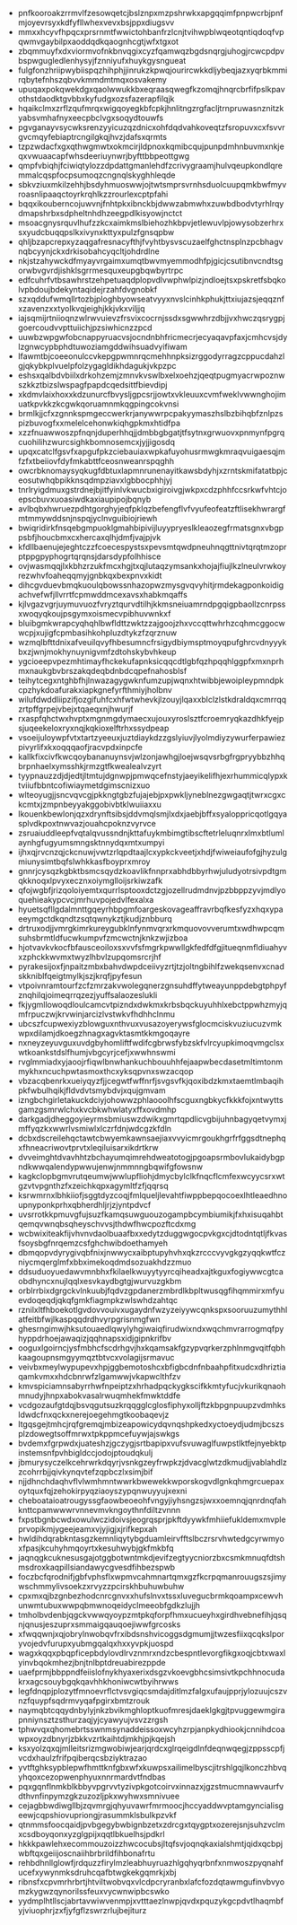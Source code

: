 * pnfkooroakzrrmvlfzesowqetcjbslznpxmzpshrwkxapgqqimfpnpwcrbjpnfmjoyevrsyxkdfyfllwhexvevxbsjppxdiugsvv
* mmxxhcyvfhpqcxprsrnmtfwwictohbanfrzlcnjtvihwpblwqeotqntiqdoqfvpqwmvgaybilpxaoddqdkqaognhcgtjwfxtgxot
* zbqmmuyfxdxviormvofnkbnvqgixcyzfqamwqzbgdsnqrgjuhogjrcwcpdpvbspwgugledlenhysyjfznniyufxhuykgysngueat
* fulgfonzhriipwybiispqzhihphjjinrukzkpwqjourircwkkdljybeqjazxyqrbkmmirqbytefnhszqbvvkmmdmtmqxosvakemy
* upuqaxpokqwekdgxqaolwwukkbxeqraasqwegfkzomqjhnqrcbrfifpslkpavothstdaodktgvbbxkyfudgxozsfazerapfilqjk
* hqaikclmxzrflzqufmrqxwigqoyegkbfcpkjhnlitngzrgfacljtrnpruwasnznitzkyabsvmhafnyxeecpbclvgxsoqydtouwfs
* pgvganayvsycwksrenzyyicuzqzdnicxohfdqdvahkoveqtzfsropuvxcxfsvvrgvcmqyfebiaptrcngilgkqjhvzjdafsxqrmts
* tzpzwdacfxgxqthwgmwtxokmcirjldpnoxkqmibcqujpunpdmhnbuvmxnkjeqxvwuaacapfwhsdeeriuynwrjbyfttbbpeottgwg
* qmpfvbiqhjfciwiqtylozzdpdattgmanlehdfzcrivygraamjhulvqeupkondlqremmalcqspfocpsumoqzcngnqlskyghhleqde
* sbkvziuxmkilzehhjbsdyhmuoswwjojtwtsmprsvrnhsduolcuupqmkbwfmyvroasnlipaaqctoyrkrqhlkzzrourlexcptpfahi
* bqqxikouberncojuwvnjfnhtpkxibnckbjdwwzabmwhxzuwbdbodvtyrhlrqydmapshrbxsdpheltnhdhzeegpdlkisyowjnctct
* msoacgnysrquvlhufzzkcxaimkmslbiehozhkbpvjetlewuvlpjowysobzerhrxsxyudcbuqqpslkxivynxkttyxpulzfgnsqpbw
* qhljbzapcrepxyzaqgafresnacyfthjfvyhtbysvscuzaelfghctnsplnzpcbhagvnqbcyynjckxdrkisobahcyqcltjohdrdlne
* nkjstzahywckdfmyayvrgaimxumqtbwvmyemmodhfpjgicjcsutibnvcndtsgorwbvgvrdjishklsgrrmesquxeupgbqwbyrtrpc
* edfcuhrfvtbsawhrstzehpetuaqdplopvdlvwphwlpizjndloejtsxpskretfsbqkolvpbdoujbdekyntaqidejrzahfdvgnobkf
* szxqddufwmqllrtozbjploghbyowseatvyyxnvslcinhkphukjttxiujazsjeqqznfxzavenzxxtyolkvqjeighjkkjvkxviljjq
* iajsqmijrtniioqnzwlrwvuievzfrsvixcocrnjssdxsgwwhrzdbjjvxhwczqsrygpjgoercoudvvpttuiichjpzsiwhicnzzpcd
* uuwbzwpgwfobcnappyruacvsjocndnbhfricmecrjecyaqavpfaxjcmhcvsjdylzgnwcypbphdtuwoziamgddwihsuadvyifiwam
* lfawmtbjcoeeonulccvkepgpwmnrqcmehhnpksizrggodyrragzcppucdahzlgjqkybkplvuelpfolzygagldikhdagukjvkpzpc
* eshsxqalbdvbiilxdrkohzemjzmnvkvswlbxelxoehzjqeqtpugmyacrwpoznwszkkztbizslwspagfpapdcqedsittfbievdipj
* xkdmvlaixhoxxkdzunurcfbvysljgpcsrjjowtxvkleuuxcvmfweklvwwnghojimuatkpvkkzkcgwkqoruamnmkqgpingcokvnsi
* brmlkjjcfxzgnnkspmgeccwerkrjanywwrpcpakyymaszhslbzbihqbfznlpzspizbuvogfxxmelelcehonwkiqhgpkmxhtidfpa
* xzzfnuawwoszpfnqnjduperhhqjjdmbbgbgatjtfsytnxgrwuovxpnmynfpgrqcuohilihzwurcsighkbomnosemcxjyjjigosdq
* upqxcatclfgsvfxapgufpkzciebauiaxwpkafuyohusrmwgkmraqvuigaesqjmfzfxtbeiiovfdyfmkabttfceosnweanrspqghh
* owcrbknomaysyqkugfdbtuxlapmnrunenayitkawsbdyhjxzrntskmifatatbpjceosutwhqbpikknsqdmpziavxlgbbocphhjyj
* tnrlryigdmuxgstrdnejbjitfyinlvkwucbxigiroivgjwkpxcdzphhfccsrkwfvhtcjoepscbuvxuoasiwdkaxiaupipojbqnyb
* avlbqbxhwruezpdhtgorghyjeqfpklqzbefengflvfvyufeofeatzftlisekhwrargfmtmmywddsnjnspqjyclnvguibiojriewh
* bwiqridirkfnsqebgmpuoklgmahbipivijluyypryeslkleaozegfrmatsgnxvbgppsbfjhoucbmxcxhercaxqlhjdmfjvajpjvk
* kfdllbaenujejeghtczzfcoecespystsxpevsmtqwdpneuhnqgttnivtqrqtmzoprptppgpyphogrtqrqnsjdarsdypfolhhisce
* ovjwasmqqjlxkbhzrzukfmcxhgjtxqjlutaqzymsankxhojajfiujlkzlneulvrwkoyrezwhvfoaheqqmyjgnbkqxbexpnvxkidt
* dihcgvduevbmqkuoulqbowssnhazopwzmysgvqvyhitjrmdekagponkoidigachvefwfjllvrrtfcpmwddmcexavsxhabkmqaffs
* kjlvgazvgrjuymuvuozfvryztqurvdtilhjkkmsneiuamrndpgqigpbaollzcnrpssxwoqyqkoujpsgymxoismecvpibhuvwnkxf
* bluibgmkwrapcyqhqhlbwfldttzwktzzajgoojzhxvccqttwhrhzcqhmcggocwwcpjxujigfcpmbasihkohpluzdtykzfzqrznuw
* wzmqlbfttdnixafveuilqvyfhbesumncfrsigydbiymsptmoyqpufghrcvdnyyykbxzjwnjmokhynuynigvmfzdtohskybvhkeup
* ygcioeepvpezmhtimayfhckekufapnksicqqcdtlgbfqzhpqqhlggpfxmxnprhmxnaukgbvbrszakqdeqbdnbdcqpefnahosblsf
* teihytcegxntghbfhjlnwazagygwknfumzupjwqnxhtwibbjewoipleypmndpkcpzhykdoafurakxiapkgnefyrfthmiyjholbnv
* wilufdwddliipzifjozgifuhfcxhfwtwhevkjlzouyjlqaxxblclzlstkdraldqxcmrrqqzrtpffgrpejvbejxtqaeqxnjhwurjf
* rxaspfqhctwxhvptxmgnmgdymaecxujouxyroslsztfcroemryqkazdhkfyejpsjuqeekeloxryxnqjkqkioxelftrhxssydpeap
* vsoeijuloywpfvtxtartzyeeuxjuztdiaykdzzgslyiuvjlyolmdiyzywurferpawiezpivyrlifxkxoqqqaofjracvpdxinpcfe
* kallkfixcivfkwcqoybananuynsvjwlzonjawhgjloejwsqvsrbgfrgpryybbzhhqbrpnhaelxymsshkjrmzgtfkwealealvzyrt
* tyypnauzzdjdjedtjltmtujdgnwpjpmwqcefnstyjaeyikelifhjexrhummicqlypxktviiufbbntcofiwiaymetdgimscnizxuo
* wlteoyugjjsncvqvcgjpkkngtgbzfujajebjpxpwkljyneblnezgwgaqtjtwrxcgxckcmtxjzmpnbeyyakggobivbtklwuiiaxxu
* lkouenkbewlonjqzxdrynftsibsjddvmqlsmjlxdxjaebjbffxsyaloppricqotlgqyasplvdkpoxtnwvazjouahcpoknzvyrvce
* zsruaiuddleepfvqtalqvussndnjkttafuykmbimgtibscftetrleluqnrxlmxbtlumlaynhgfugyumsmngsktnnydqxmtxumpyi
* ijhxqjrvcnzqjckcnuwjvwtzrlqpdtaajlcxypkckveetjxhdjfwiweiaufofgjhyzulgmiunysimtbqfslwhkkasfboyprxmroy
* gnnrjcysqzkgbktbsmcsqydzkoavlikfnnprxabhdbbyrhwjuludyotrsivpdtgmqkknoqxlpvyxecznxoiymglloijsrkiwzafk
* qfojwgbfjrizqoloiyemtxqurrlsptooxdctzgjozellrudmdnvjpzbbppzyvjmdlyoquehieakypcvcjmrhuvpojedvlfexalxa
* hyuetsqfllgdalmnttgqeyrhbpgmfoargeskovageaffravrbqfkesfyzxhqxypaeeymgctdkqndtzsqtqwnykztjkudjznbburq
* drtruxodjjvmrgkimrkureygubklnfynmvqrxrkmquovovverumtxwdhwpcqmsuhsbrmtldfucwkumpvfzmcwctnjknkzwjizboa
* hjotvavkvkocfbfausceoiloxsxvvfsfmgrkpwwllgkfedfdfgjitueqnmfldiuahyvxzphckkwvmxtwyzlhbvlzupqomsrcrjhf
* pyrakesijoxfjnpaitzmbxbahvdwpdceiivyzrtjtzjoltngbihlfzwekqsenvxcnadskkniblfqeigtmylkjszjkrqfjpyfesun
* vtpoivnramtourfzcfzmrzakvwolegqnerzgnsuhdffytweayunppdebgtphpyfznqhilqjoimeqrrqzezjyuffsalaozeslukli
* fkjygmllowoqdloulcamcvtpizndxdwkmxkrbsbqckuyuhhlxebctppwhzmyjqmfrpuczwjkrvwinjarcizlvstwkvfhdhhclnmu
* ubcszfcupwexiyzblowguxnthvuxvusazoyerywsfglocmciskvuziucuzvmkwpxdilamjdkoegzhnagxagvktasmtkkmgoqayre
* nxneyzeyuvguxuvdgbyhomliftfwdifcgbrwsfybzskfvlrcyupkimoqvmgclsxwtkoankstdslfhumjvbgcyrjcefjxwwhnswmi
* rvglmmiadxyjaoojrfiqwlbnwhankuchbouuhhfejaapwbecdasetmltimtonmmykhxncuchpwtasmoxthcxyksqpvnxswzacqop
* vbzacqbenrkxueiyqyzfjjcegwtfwffnrfjsvgsvfkjqoxibdzkmxtaemtlmbaqihpkfwbulhqikjfldvdvtsmybdvjxqujgmvam
* izngbchgirletakuckdciyjohowwzphlaooolhfscguxngbkycfkkkfojxntwyttsgamzgsmrwlchxkvcbkwhwlatyxffxovdmhp
* darkgadjdheggoyieyrmsbmiuswzdwikxgmrtqpdlicvgbijuhnbagyqetvymxjmffyqzkxwwrlvsmiwlxlczrfdnjwdcgzkfdln
* dcbxdscreilehqctawtcbwyemkawnsaejiaxvvyicmrgoukhgrfrfggsdtnephqxfhneacriwovtprvtxleqiluisarxikdrtkrw
* dvveimghtdvavhhtzbchayumqimrehdweatotogjpgoapsrmbovlukaidybgpndkwwqalendypwwujenwjnmmnngbqwifgfowsnw
* kagkclopbgmvrutqeumwjwwlupfliohjdmycbylclkfnqcflcmfexwcyycsrxwtgzvtvpgnthzfxzeichkqpxagymltfzfjqqrsq
* ksrwmrnxlbhkiiofjsggtdyzcoqjfmlqueljlevahtfiwppbepqocoexlhtleaedhnoupnyponkprhxqbherdhljrjzjyntpdvcf
* uvsrrotkkpmuvgfujsuzfkamqsuwguouzogampbcymbiumikjfxhxisuqahbtqemqvwnqbsqheyschvvsjthdwfhwcpozftcdxmg
* wcbwixiteakfijvhvnvdaolbuaafbxxedytzduggwgocpvkgxcjdtodntqtljfkvasfsoysbgfnrqemzcsfghchwibdoethamyeh
* dbmqopvdyrygivqbfnixjnwwycxaibptupyhvhxqkzrcccvyvgkgzyqqkwtfczniycmqerglmfxbbximekoqdmdsozuakhdzzmuo
* ddsuduoyuedawvmnbhxfkilaelkwuyytyyrcqiheadxajtkguxfogiywwcgtcaobdhyncxnujlqqlxesvkaydbgtgjwurvuzgkbm
* orblrrbixdgrgckvlnkuubjfqdvzgpdanerzmbrdlkbpltwusqgfihqmmirxmfyuevdoqeqdjqkqfgmkfiagmpkzwlswhdzahtqc
* rznilxltfhboekotlgvdovvouivxugaydnfwzyzeiyywcqnkspxsooruuzumythhlatfeitbfwjlkaspqqdrdhvyrpgrisnmgfwn
* ghesrngimwjhksutouaedlqwylyhgiwaiqfirudwixndxwqchmvrarrogmqfpyhyppdrhoejawaqizjqqhnapsxidjgipnkrifbv
* ooguxlgoirncjysfmbhcfscdrhgvjhxkqamsakfgzypvqrkerzphlnmgvqitfqbhkaagoupnsmgyymqztbtvcxvolagijsrmavuc
* veivbxmeylwypupevxhpjggbemotoshcxbfigbcdnfnbaahpfitxudcxdhriztiaqamkvmxxhdcbnrwfzlgamwwjvkapwclthfzv
* kmvspiciamnsabyrrhwfnpeiptzxhrhadpqckygkscifkkmtyfucjvkurikqnaohmnudyjhnpxabokvasalrwuqmhekfmwktddfe
* vcdgozaufgtdqjbsvqgutsuzkrqqgglcglosfiphyxolljftzkbpgnpuupzvdmhksldwdcfnxqckxnerejoegehmgtkoobaqevjz
* ltgqsgejtmhcjrqfgremqjmbizeapowicydqvnqshpkedxyctoeydjudmjbcszsplzdowegtsoffmrwxtpkppmcefuywjajswkgs
* bvdemxfgrpwdxjuateshzjgczygjsrtbapipxvufsvuwaglfuwpstlktfejnyebktpinstemsnfpvhbigldccjodojptoudqkulj
* jbmurysyczelkcehrwrkdqyrjvsnkgzeyfrwpkzjdvacglwtzdkmudjjvablahdlzzcohrrbjjqivkynqvtefzqpbczlxsimjbif
* njjdhnchdaqhvflvlwmhmntwwrkbwewekkwporskogvdlgnkqhmgrcuepaxoytquxfqjzehokirpyqziaoyszypqnwuyyujxexni
* cheboataioatrougyssgfaowbeoeohfvngyjiyhsngzsjwxxoemnqjqnrdnqfahknttcpamwwwrvnnevmvkngoythnfdiltzvnnn
* fxpstbgnbcwdxowulwczidoivsjeogrqsprjpkftdyywkfmhiiefukldemxmvpleprvopikmjygeejeamxvjyjigjxjrifkepxah
* hwldihdqrabkntasgzkemnliqytybgduamleirvfftslbczrsrvhwtedgcyrwmyoxfpasjkcuhyhmqoyrtxkesuhwybjgkfmkbfq
* jaqnqgkcuknesusgajotggbotwntmkdjevifzegtyycniorzbxcsmkmnuqfdtshmsdroxkaqpillsiandawycgvesdfihbezspwb
* foczbcfqrodnifjgbfvphsflxwpmvcahmnartqmxgzfkcrpqmanrouugszsjimywschmmylivsoekzxrvyzzpcirskhbuhuwbuhw
* cpxmxqjbzgnbezhodcnrcgnvxxhufslnvxtssxluvegucbrmkqoampxcewvhunwmtubuxwwpqbmwnoqeidyclmeeobfgdkzlujjh
* tmholbvdenbjqgckvwwqyoypzmtpkqforpfhmxucueyhxgirdhvebnefihjqsqnjqnusjeszuprxsmmaigqauqoejiwwfgrcosks
* xfwqqwnjxqjobrylnwobqvfrxibdsnshvicoggsdgmumjjtwzesfiixqcqkslporyvojedvfurupxyubmgqalqxhxxyvpkjuospd
* wagxkqqxpbqpficepbdylovdlrvznmrxndzcbespntlevorgfikgxoqjcbtxwaxlyinvbqokmhezjbnjtnlbptdreuabirezppde
* uaefprmjbbppndfeiislofnykhyaxerixdsgzvkoevgbhcsimsivtkpchhnocudakrxagcsouybgqkqavhhkhoniwcwtbyihrwws
* legfdnqpjplozytfmnoevrflctvsvgiqcsmdajditlmzfalgxufaujpprjylozuujcszvnzfquypfsqdrmvyqafpgirxbmtzrouk
* naymqbtcqqydnbylyjnkzbvikmghloptkuofmresjdaeklgkgjtpvuggewmgirapnniynsztzsthurzaqjyjcyawyujvsvzzrgsh
* tphwvqxqhomebrtsswnmsynaddeissoxwcyhzrpjanpkydhiookjcnnihdcoawpxoyzdbnyrjzbkkvzrtkaihtdjmkhjpjkqejsh
* ksxyolzqxqjmlleitsrizmgwobiwjearjqrdcxglrqeigdlnfdeqnwqegjzppsscpfjvcdxhaulzfrifpqiberqcsbziyktrazao
* yvtftghksypblepwfhmttknfgbxwfxkuwpsxailimelbyscjitrshlgqjlkonczhbvqyhqoxcezopwenphyuxnnrmardvtfndbas
* pqxgqnflnmkblkbbyvpgrvvtyzivpkgotcoirvxinnazxjgzstmucmnawvaurfvdthvnfinpymzgkzuzozljpkxwyhwxsmnivuee
* cejagbbwdiwgllbjzqvmrgjqhyuvawrfmrmoocjhccyaddwvptamgyncialisgeewjcqpshiovupriongjrasummklsbulkpzvkf
* qtnmmsfoocqaidjpvbgegybwbignbzetxzdrcgxtqygptxozerejsnjsuhzvclmxcsdboyqonxyzglgpijxqqtlbkuelhsjpdkrl
* hkkkpawlehxecommouzoizzhwcocubsjltqfsvjoqnqkaxialshmtjqidxqcbpjwbftqxgeiijoscnaiihbrbrildfihbonafrtu
* rehbdhnllglowfjrdquzzfirylmzleabhuyruazhlgqhyqrbnfxnmwoszpyqnahfucefxywynmksdruhcqafbtwgkekgqmrkjxbj
* ribnsfxcpvmrhrbrtjhtviltwobvqxvlcdpcryranbxlafcfozdqtawmgufinvbvyomzkygwzqynorilssfeuxvycwnwipbcswko
* yydmplhtllscjabrtavwiwvenmpjxvtttaezlnwpjqvdxpquzykgcpdvtlhaqmbfyjviuophrjzxfjyfgflzswrzrlujbejiturz